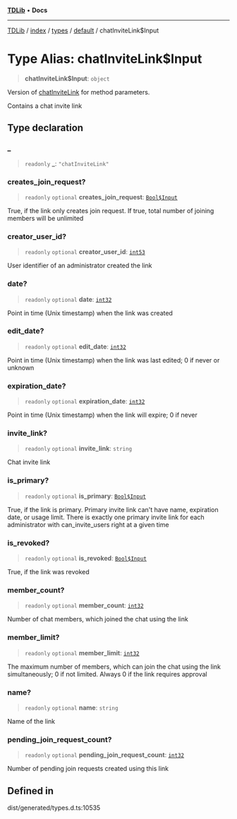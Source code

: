 [**TDLib**](../../../../../../README.md) • **Docs**

***

[TDLib](../../../../../../modules.md) / [index](../../../../../README.md) / [types](../../../README.md) / [default](../README.md) / chatInviteLink$Input

# Type Alias: chatInviteLink$Input

> **chatInviteLink$Input**: `object`

Version of [chatInviteLink](chatInviteLink-1.md) for method parameters.

Contains a chat invite link

## Type declaration

### \_

> `readonly` **\_**: `"chatInviteLink"`

### creates\_join\_request?

> `readonly` `optional` **creates\_join\_request**: [`Bool$Input`](Bool$Input.md)

True, if the link only creates join request. If true, total number of joining members will be unlimited

### creator\_user\_id?

> `readonly` `optional` **creator\_user\_id**: [`int53`](int53-1.md)

User identifier of an administrator created the link

### date?

> `readonly` `optional` **date**: [`int32`](int32-1.md)

Point in time (Unix timestamp) when the link was created

### edit\_date?

> `readonly` `optional` **edit\_date**: [`int32`](int32-1.md)

Point in time (Unix timestamp) when the link was last edited; 0 if never or unknown

### expiration\_date?

> `readonly` `optional` **expiration\_date**: [`int32`](int32-1.md)

Point in time (Unix timestamp) when the link will expire; 0 if never

### invite\_link?

> `readonly` `optional` **invite\_link**: `string`

Chat invite link

### is\_primary?

> `readonly` `optional` **is\_primary**: [`Bool$Input`](Bool$Input.md)

True, if the link is primary. Primary invite link can't have name, expiration date, or usage limit. There is exactly one primary invite link for each administrator with can_invite_users right at a given time

### is\_revoked?

> `readonly` `optional` **is\_revoked**: [`Bool$Input`](Bool$Input.md)

True, if the link was revoked

### member\_count?

> `readonly` `optional` **member\_count**: [`int32`](int32-1.md)

Number of chat members, which joined the chat using the link

### member\_limit?

> `readonly` `optional` **member\_limit**: [`int32`](int32-1.md)

The maximum number of members, which can join the chat using the link simultaneously; 0 if not limited. Always 0 if the link requires approval

### name?

> `readonly` `optional` **name**: `string`

Name of the link

### pending\_join\_request\_count?

> `readonly` `optional` **pending\_join\_request\_count**: [`int32`](int32-1.md)

Number of pending join requests created using this link

## Defined in

dist/generated/types.d.ts:10535
